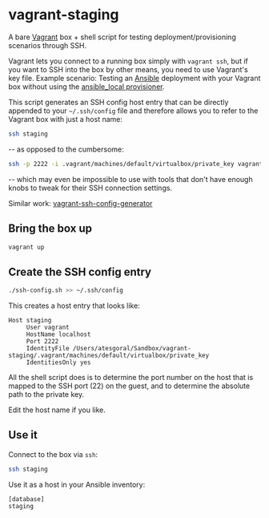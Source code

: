 # vagrant-staging

A bare [Vagrant](https://www.vagrantup.com/) box + shell script for testing deployment/provisioning scenarios through SSH.

Vagrant lets you connect to a running box simply with `vagrant ssh`, but if you want to SSH into the box by other means, you need to use Vagrant's key file.
Example scenario: Testing an [Ansible](https://www.ansible.com/) deployment with your Vagrant box without using the [ansible_local  provisioner](https://www.vagrantup.com/docs/provisioning/ansible_local.html).

This script generates an SSH config host entry that can be directly appended to your `~/.ssh/config` file and therefore allows you to refer to the Vagrant box with just a host name:

```sh
ssh staging
```

-- as opposed to the cumbersome:

```sh
ssh -p 2222 -i .vagrant/machines/default/virtualbox/private_key vagrant@127.0.0.1
```

-- which may even be impossible to use with tools that don't have enough knobs to tweak for their SSH connection settings.

Similar work: [vagrant-ssh-config-generator](https://github.com/nisaacson/vagrant-ssh-config-generator)

## Bring the box up

```sh
vagrant up
```

## Create the SSH config entry

```sh
./ssh-config.sh >> ~/.ssh/config
```

This creates a host entry that looks like:

```
Host staging
     User vagrant
     HostName localhost
     Port 2222
     IdentityFile /Users/atesgoral/Sandbox/vagrant-staging/.vagrant/machines/default/virtualbox/private_key
     IdentitiesOnly yes
```

All the shell script does is to determine the port number on the host that is mapped to the SSH port (22) on the guest, and to determine the absolute path to the private key.

Edit the host name if you like.

## Use it

Connect to the box via `ssh`:

```sh
ssh staging
```

Use it as a host in your Ansible inventory:

```
[database]
staging
```
